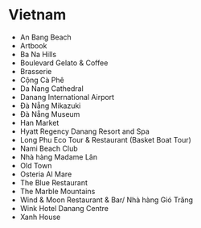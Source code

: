 # Vietnam
* An Bang Beach
* Artbook
* Ba Na Hills
* Boulevard Gelato & Coffee
* Brasserie
* Cộng Cà Phê
* Da Nang Cathedral
* Danang International Airport
* Đà Nẵng Mikazuki
* Đà Nẵng Museum
* Han Market
* Hyatt Regency Danang Resort and Spa
* Long Phu Eco Tour & Restaurant (Basket Boat Tour)
* Nami Beach Club
* Nhà hàng Madame Lân
* Old Town
* Osteria Al Mare
* The Blue Restaurant
* The Marble Mountains
* Wind & Moon Restaurant & Bar/ Nhà hàng Gió Trăng
* Wink Hotel Danang Centre
* Xanh House
